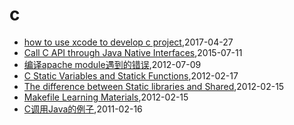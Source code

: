 # c
* [how to use xcode to develop c project](/2017/2017-04-27-how-to-use-xcode-to-develop-c-project),2017-04-27
* [Call C API through Java Native Interfaces](/2015/2015-07-11-call-c-api-through-java-native-interfaces),2015-07-11
* [编译apache module遇到的错误](/2012/2012-07-09-compile-err-of-apache-module),2012-07-09
* [C Static Variables and Statick Functions](/2012/2012-02-17-learning-c-programming-static-variables-and-statick-functions),2012-02-17
* [The difference between Static libraries and Shared](/2012/2012-02-15-learning-c-programming-the-difference-between-static-libraries-and-shared-libraries),2012-02-15
* [Makefile Learning Materials](/2012/2012-02-15-learning-c-programming-makefile-learning-materials),2012-02-15
* [C调用Java的例子](/2011/2011-02-16-c_invoke_java),2011-02-16
